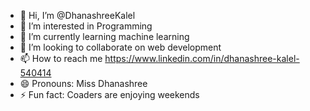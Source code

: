 - 👋 Hi, I’m @DhanashreeKalel
- 👀 I’m interested in Programming
- 🌱 I’m currently learning machine learning
- 💞️ I’m looking to collaborate on web development
- 📫 How to reach me https://www.linkedin.com/in/dhanashree-kalel-540414
- 😄 Pronouns: Miss Dhanashree
- ⚡ Fun fact: Coaders are enjoying weekends

<!---
DhanashreeKalel/DhanashreeKalel is a ✨ special ✨ repository because its `README.md` (this file) appears on your GitHub profile.
You can click the Preview link to take a look at your changes.
--->
